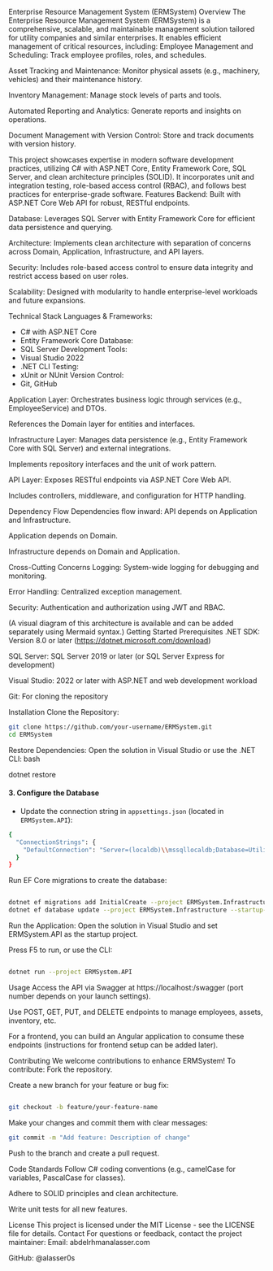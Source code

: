 Enterprise Resource Management System (ERMSystem)
Overview
The Enterprise Resource Management System (ERMSystem) is a comprehensive, scalable, and maintainable management solution tailored for utility companies and similar enterprises. It enables efficient management of critical resources, including:
Employee Management and Scheduling: Track employee profiles, roles, and schedules.

Asset Tracking and Maintenance: Monitor physical assets (e.g., machinery, vehicles) and their maintenance history.

Inventory Management: Manage stock levels of parts and tools.

Automated Reporting and Analytics: Generate reports and insights on operations.

Document Management with Version Control: Store and track documents with version history.

This project showcases expertise in modern software development practices, utilizing C# with ASP.NET Core, Entity Framework Core, SQL Server, and clean architecture principles (SOLID). It incorporates unit and integration testing, role-based access control (RBAC), and follows best practices for enterprise-grade software.
Features
Backend: Built with ASP.NET Core Web API for robust, RESTful endpoints.

Database: Leverages SQL Server with Entity Framework Core for efficient data persistence and querying.

Architecture: Implements clean architecture with separation of concerns across Domain, Application, Infrastructure, and API layers.

Security: Includes role-based access control to ensure data integrity and restrict access based on user roles.

Scalability: Designed with modularity to handle enterprise-level workloads and future expansions.

Technical Stack
Languages & Frameworks:
- C# with ASP.NET Core
- Entity Framework Core
Database:
- SQL Server
Development Tools:
- Visual Studio 2022
- .NET CLI
Testing:
- xUnit or NUnit
Version Control:
- Git, GitHub

Application Layer:
Orchestrates business logic through services (e.g., EmployeeService) and DTOs.

References the Domain layer for entities and interfaces.

Infrastructure Layer:
Manages data persistence (e.g., Entity Framework Core with SQL Server) and external integrations.

Implements repository interfaces and the unit of work pattern.

API Layer:
Exposes RESTful endpoints via ASP.NET Core Web API.

Includes controllers, middleware, and configuration for HTTP handling.

Dependency Flow
Dependencies flow inward:
API depends on Application and Infrastructure.

Application depends on Domain.

Infrastructure depends on Domain and Application.

Cross-Cutting Concerns
Logging: System-wide logging for debugging and monitoring.

Error Handling: Centralized exception management.

Security: Authentication and authorization using JWT and RBAC.

(A visual diagram of this architecture is available and can be added separately using Mermaid syntax.)
Getting Started
Prerequisites
.NET SDK: Version 8.0 or later (https://dotnet.microsoft.com/download)

SQL Server: SQL Server 2019 or later (or SQL Server Express for development)

Visual Studio: 2022 or later with ASP.NET and web development workload

Git: For cloning the repository

Installation
Clone the Repository:

```bash
git clone https://github.com/your-username/ERMSystem.git
cd ERMSystem
```
Restore Dependencies:
Open the solution in Visual Studio or use the .NET CLI:
bash

dotnet restore

#### 3. Configure the Database

- Update the connection string in `appsettings.json` (located in `ERMSystem.API`):

```bash 
{
  "ConnectionStrings": {
    "DefaultConnection": "Server=(localdb)\\mssqllocaldb;Database=UtilityResourceManagement;Trusted_Connection=True;MultipleActiveResultSets=true"
  }
}
```
Run EF Core migrations to create the database:
```bash

dotnet ef migrations add InitialCreate --project ERMSystem.Infrastructure --startup-project ERMSystem.API
dotnet ef database update --project ERMSystem.Infrastructure --startup-project ERMSystem.API
```
Run the Application:
Open the solution in Visual Studio and set ERMSystem.API as the startup project.

Press F5 to run, or use the CLI:
```bash

dotnet run --project ERMSystem.API
```
Usage
Access the API via Swagger at https://localhost:<port>/swagger (port number depends on your launch settings).

Use POST, GET, PUT, and DELETE endpoints to manage employees, assets, inventory, etc.

For a frontend, you can build an Angular application to consume these endpoints (instructions for frontend setup can be added later).

Contributing
We welcome contributions to enhance ERMSystem! To contribute:
Fork the repository.

Create a new branch for your feature or bug fix:
```bash

git checkout -b feature/your-feature-name
```
Make your changes and commit them with clear messages:


```bash
git commit -m "Add feature: Description of change"
```
Push to the branch and create a pull request.

Code Standards
Follow C# coding conventions (e.g., camelCase for variables, PascalCase for classes).

Adhere to SOLID principles and clean architecture.

Write unit tests for all new features.

License
This project is licensed under the MIT License - see the LICENSE file for details.
Contact
For questions or feedback, contact the project maintainer:
Email: abdelrhmanalasser.com

GitHub: @alasser0s


